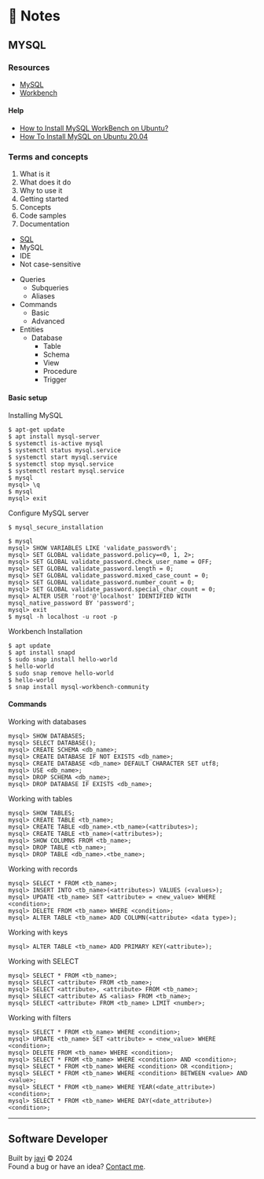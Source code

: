 # :memo: Notes
## MYSQL
### Resources
- [MySQL](https://www.mysql.com/)
- [Workbench](https://www.mysql.com/products/workbench/)
#### Help
- [How to Install MySQL WorkBench on Ubuntu?](https://www.geeksforgeeks.org/how-to-install-mysql-workbench-on-ubuntu/)
- [How To Install MySQL on Ubuntu 20.04](https://www.digitalocean.com/community/tutorials/how-to-install-mysql-on-ubuntu-20-04)
### Terms and concepts
1. What is it
2. What does it do
3. Why to use it
4. Getting started
5. Concepts
6. Code samples
7. Documentation
- [SQL](./sql.md)
- MySQL
- IDE
- Not case-sensitive
* Queries
  - Subqueries
  - Aliases
* Commands
  - Basic
  - Advanced
* Entities
  * Database
    - Table
    - Schema
    - View
    - Procedure
    - Trigger
#### Basic setup
Installing MySQL
```
$ apt-get update
$ apt install mysql-server
$ systemctl is-active mysql
$ systemctl status mysql.service
$ systemctl start mysql.service
$ systemctl stop mysql.service
$ systemctl restart mysql.service
$ mysql
mysql> \q
$ mysql
mysql> exit
```
Configure MySQL server
```
$ mysql_secure_installation

$ mysql
mysql> SHOW VARIABLES LIKE 'validate_password%';
mysql> SET GLOBAL validate_password.policy=<0, 1, 2>;
mysql> SET GLOBAL validate_password.check_user_name = OFF;
mysql> SET GLOBAL validate_password.length = 0;
mysql> SET GLOBAL validate_password.mixed_case_count = 0;
mysql> SET GLOBAL validate_password.number_count = 0;
mysql> SET GLOBAL validate_password.special_char_count = 0;
mysql> ALTER USER 'root'@'localhost' IDENTIFIED WITH mysql_native_password BY 'password';
mysql> exit
$ mysql -h localhost -u root -p
```
Workbench Installation
```
$ apt update
$ apt install snapd
$ sudo snap install hello-world
$ hello-world
$ sudo snap remove hello-world
$ hello-world
$ snap install mysql-workbench-community
```
#### Commands
Working with databases
```
mysql> SHOW DATABASES;
mysql> SELECT DATABASE();
mysql> CREATE SCHEMA <db_name>;
mysql> CREATE DATABASE IF NOT EXISTS <db_name>;
mysql> CREATE DATABASE <db_name> DEFAULT CHARACTER SET utf8;
mysql> USE <db_name>;
mysql> DROP SCHEMA <db_name>;
mysql> DROP DATABASE IF EXISTS <db_name>;
```
Working with tables
```
mysql> SHOW TABLES;
mysql> CREATE TABLE <tb_name>;
mysql> CREATE TABLE <db_name>.<tb_name>(<attributes>);
mysql> CREATE TABLE <tb_name>(<attributes>);
mysql> SHOW COLUMNS FROM <tb_name>;
mysql> DROP TABLE <tb_name>;
mysql> DROP TABLE <db_name>.<tbe_name>;
```
Working with records
```
mysql> SELECT * FROM <tb_name>;
mysql> INSERT INTO <tb_name>(<attributes>) VALUES (<values>);
mysql> UPDATE <tb_name> SET <attribute> = <new_value> WHERE <condition>;
mysql> DELETE FROM <tb_name> WHERE <condition>;
mysql> ALTER TABLE <tb_name> ADD COLUMN(<attribute> <data type>);
```
Working with keys
```
mysql> ALTER TABLE <tb_name> ADD PRIMARY KEY(<attribute>);
```
Working with SELECT
```
mysql> SELECT * FROM <tb_name>;
mysql> SELECT <attribute> FROM <tb_name>;
mysql> SELECT <attribute>, <attribute> FROM <tb_name>;
mysql> SELECT <attribute> AS <alias> FROM <tb_name>;
mysql> SELECT <attribute> FROM <tb_name> LIMIT <number>;
```
Working with filters
```
mysql> SELECT * FROM <tb_name> WHERE <condition>;
mysql> UPDATE <tb_name> SET <attribute> = <new_value> WHERE <condition>;
mysql> DELETE FROM <tb_name> WHERE <condition>;
mysql> SELECT * FROM <tb_name> WHERE <condition> AND <condition>;
mysql> SELECT * FROM <tb_name> WHERE <condition> OR <condition>;
mysql> SELECT * FROM <tb_name> WHERE <condition> BETWEEN <value> AND <value>;
mysql> SELECT * FROM <tb_name> WHERE YEAR(<date_attribute>) <condition>;
mysql> SELECT * FROM <tb_name> WHERE DAY(<date_attribute>) <condition>;
```
---
## Software Developer
Built by [javi](https://github.com/javierandres-dev/) :copyright: 2024  
Found a bug or have an idea? [Contact me](https://www.linkedin.com/in/javierandres-dev/).
